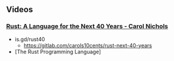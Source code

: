 


## Videos

### [Rust: A Language for the Next 40 Years - Carol Nichols](https://www.youtube.com/watch?v=A3AdN7U24iU)
- is.gd/rust40
    - https://gitlab.com/carols10cents/rust-next-40-years
- [The Rust Programming Language]
